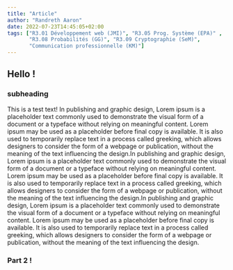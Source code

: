 ```yaml
---
title: "Article"
author: "Randreth Aaron"
date: 2022-07-23T14:45:05+02:00
tags: ["R3.01 Développement web (JMI)", "R3.05 Prog. Système (EPA)" , 
       "R3.08 Probabilités (GG)", "R3.09 Cryptographie (SeM)", 
       "Communication professionnelle (KM)"]
---
```


<!-- All headers should be h2 or below -->

## Hello !

### subheading 

This is a test text!
In publishing and graphic design, Lorem ipsum is a placeholder text commonly
used to demonstrate the visual form of a document or a typeface without relying
on meaningful content. Lorem ipsum may be used as a placeholder before final
copy is available. It is also used to temporarily replace text in a process
called greeking, which allows designers to consider the form of a webpage or
publication, without the meaning of the text influencing the design.In
publishing and graphic design, Lorem ipsum is a placeholder text commonly used
to demonstrate the visual form of a document or a typeface without relying on
meaningful content. Lorem ipsum may be used as a placeholder before final copy
is available. It is also used to temporarily replace text in a process called
greeking, which allows designers to consider the form of a webpage or
publication, without the meaning of the text influencing the design.In
publishing and graphic design, Lorem ipsum is a placeholder text commonly used
to demonstrate the visual form of a document or a typeface without relying on
meaningful content. Lorem ipsum may be used as a placeholder before final copy
is available. It is also used to temporarily replace text in a process called
greeking, which allows designers to consider the form of a webpage or
publication, without the meaning of the text influencing the design.

### Part 2 !
